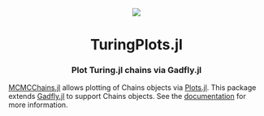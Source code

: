 <p align="center">
  <img src="https://rikhuijzer.github.io/TuringPlots.jl/dev/subplot-ci.svg">
</p>

<h1 align="center">
  TuringPlots.jl
</h1>

<h3 align="center">
  Plot Turing.jl chains via Gadfly.jl
</h3>

[MCMCChains.jl](https://github.com/TuringLang/MCMCChains.jl) allows plotting of Chains objects via [Plots.jl](https://github.com/JuliaPlots/Plots.jl).
This package extends [Gadfly.jl](https://github.com/GiovineItalia/Gadfly.jl) to support Chains objects.
See the [documentation](https://rikhuijzer.github.io/TuringPlots.jl/dev/) for more information.
